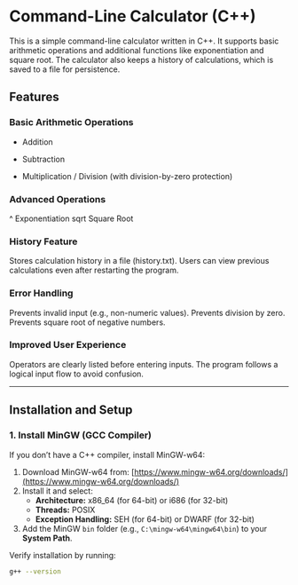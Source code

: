 # Command-Line Calculator (C++)
This is a simple command-line calculator written in C++. It supports basic arithmetic operations and additional functions like exponentiation and square root. The calculator also keeps a history of calculations, which is saved to a file for persistence.

## Features
### Basic Arithmetic Operations
+ Addition
- Subtraction
* Multiplication
/ Division (with division-by-zero protection)

### Advanced Operations
^ Exponentiation
sqrt Square Root

### History Feature
Stores calculation history in a file (history.txt).
Users can view previous calculations even after restarting the program.

### Error Handling
Prevents invalid input (e.g., non-numeric values).
Prevents division by zero.
Prevents square root of negative numbers.

### Improved User Experience

Operators are clearly listed before entering inputs.
The program follows a logical input flow to avoid confusion.

---

## Installation and Setup

### **1. Install MinGW (GCC Compiler)**
If you don’t have a C++ compiler, install MinGW-w64:

1. Download MinGW-w64 from: [https://www.mingw-w64.org/downloads/](https://www.mingw-w64.org/downloads/)
2. Install it and select:
   - **Architecture:** x86_64 (for 64-bit) or i686 (for 32-bit)
   - **Threads:** POSIX
   - **Exception Handling:** SEH (for 64-bit) or DWARF (for 32-bit)
3. Add the MinGW `bin` folder (e.g., `C:\mingw-w64\mingw64\bin`) to your **System Path**.

Verify installation by running:
```sh
g++ --version
